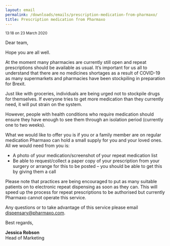 ```yaml
---
layout: email
permalink: /downloads/emails/prescription-medication-from-pharmaxo/
title: Prescription medication from Pharmaxo
---
```


<small>13:18 on 23 March 2020</small>

Dear team,

Hope you are all well.

At the moment many pharmacies are currently still open and repeat prescriptions should be available as usual. It’s important for us all to understand that there are no medicines shortages as a result of COVID-19 as many supermarkets and pharmacies have been stockpiling in preparation for Brexit.

Just like with groceries, individuals are being urged not to stockpile drugs for themselves. If everyone tries to get more medication than they currently need, it will put strain on the system.  

However, people with health conditions who require medication should ensure they have enough to see them through an isolation period (currently one to two weeks).

What we would like to offer you is if you or a family member are on regular medication Pharmaxo can hold a small supply for you and your loved ones. All we would need from you is:

- A photo of your medication/screenshot of your repeat medication list  
- Be able to request/collect a paper copy of your prescription from your surgery or arrange for this to be posted – you should be able to get this by giving them a call

Please note that practices are being encouraged to put as many suitable patients on to electronic repeat dispensing as soon as they can. This will speed up the process for repeat prescriptions to be authorised but currently Pharmaxo cannot operate this service.

Any questions or to take advantage of this service please email [dispensary@pharmaxo.com](mailto:dispensary@pharmaxo.com).

Best regards,

**Jessica Robson**<br>
Head of Marketing